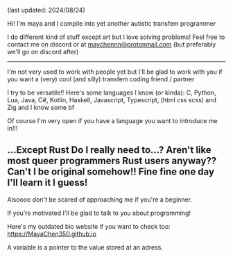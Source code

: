 (last updated: 2024/08/24)

Hi! I'm maya and I compile into yet another autistic transfem programmer

I do different kind of stuff except art but I love solving problems! Feel free to contact me on discord or at maychennn@protonmail.com (but preferably we'll go on discord after)

---
I'm not very used to work with people yet but I'll be glad to work with you if you want a (very) cool (and silly) transfem coding friend / partner

I try to be versatile!! Here's some languages I know (or kinda):
C,
Python, Lua,
Java, C#, Kotlin,
Haskell,
Javascript, Typescript, (html css scss)
and Zig and I know some bf

Of course I'm very open if you have a language you want to introduce me in!!!

...Except Rust
Do I really need to...?
Aren't like most queer programmers Rust users anyway?? Can't I be original somehow!! Fine fine one day I'll learn it I guess!
---
Alsoooo don't be scared of approaching me if you're a beginner.

If you're motivated I'll be glad to talk to you about programming!

Here's my outdated bio website if you want to check too:
https://MayaChen350.github.io

A variable is a pointer to the value stored at an adress.